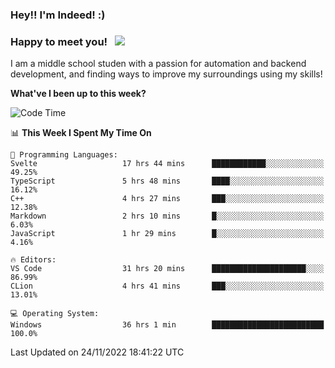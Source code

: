 ### Hey!! I'm Indeed! :) 

### Happy to meet you! &nbsp; ![](https://visitor-badge.glitch.me/badge?page_id=Indeedornot.Indeedornot)

I am a middle school studen with a passion for automation and backend development, and finding ways to improve my surroundings using my skills!

**What've I been up to this week?** 

<!--START_SECTION:waka-->
![Code Time](http://img.shields.io/badge/Code%20Time-678%20hrs%2015%20mins-blue)

📊 **This Week I Spent My Time On** 

```text
💬 Programming Languages: 
Svelte                   17 hrs 44 mins      ████████████░░░░░░░░░░░░░   49.25% 
TypeScript               5 hrs 48 mins       ████░░░░░░░░░░░░░░░░░░░░░   16.12% 
C++                      4 hrs 27 mins       ███░░░░░░░░░░░░░░░░░░░░░░   12.38% 
Markdown                 2 hrs 10 mins       █░░░░░░░░░░░░░░░░░░░░░░░░   6.03% 
JavaScript               1 hr 29 mins        █░░░░░░░░░░░░░░░░░░░░░░░░   4.16%

🔥 Editors: 
VS Code                  31 hrs 20 mins      █████████████████████░░░░   86.99% 
CLion                    4 hrs 41 mins       ███░░░░░░░░░░░░░░░░░░░░░░   13.01%

💻 Operating System: 
Windows                  36 hrs 1 min        █████████████████████████   100.0%

```


 Last Updated on 24/11/2022 18:41:22 UTC
<!--END_SECTION:waka-->
